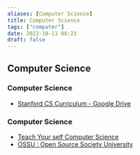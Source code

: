 ```yaml
---
aliases: [Computer Science]
title: Computer Science
tags: ["computer"]
date: 2022-10-11 08:23
draft: false
---
```


## Computer Science

### Computer Science

- [Stanford CS Curriculum - Google Drive](https://docs.google.com/spreadsheets/d/1zfw8nPvJeewxcFUBpKUKmAVE8PjnJI7H0CKimdQXxr0/htmlview)

### Computer Science

- [Teach Your self Computer Science](https://teachyourselfcs.com/)
- [OSSU : Open Source Society University](https://github.com/ossu/computer-science)
